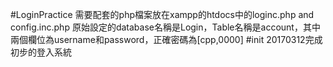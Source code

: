 #LoginPractice
  需要配套的php檔案放在xampp的htdocs中的loginc.php and config.inc.php
  原始設定的database名稱是Login，Table名稱是account，其中兩個欄位為username和password，正確密碼為[cpp,0000]
#init
  20170312完成初步的登入系統
